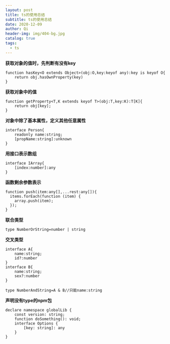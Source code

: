 ```yaml
---
layout: post
title: ts的使用总结
subtitle: ts的使用总结
date: 2020-12-09
author: Qi
header-img: img/404-bg.jpg
catalog: true
tags:
  - ts
---
```


**获取对象的值时，先判断有没有key**

```
function hasKey<O extends Object>(obj:O,key:keyof any):key is keyof O{
    return obj.hasOwnProperty(key)
}
```

**获取对象中的值**

```
function getProperty<T,K extends keyof T>(obj:T,key:K):T[K]{
    return obj[key];
}
```

**对象中除了基本属性，定义其他任意属性**
```
interface Person{
    readonly name:string;
    [propName:string]:unknown
}
```

**用接口表示数组**
```
interface IArray{
    [index:number]:any
}
```

**函数剩余参数表示**
```
function push(item:any[],...rest:any[]){
  items.forEach(function (item) {
    array.push(item);
  });
}
```

**联合类型**

```
type NumberOrString=number | string

```
**交叉类型**

```
interface A{
    name:string;
    id?:number
}
interface B{
    name:string;
    sex?:number
}

type NumberAndString=A & B//只能name:string
```

**声明没有type的npm包**
```
declare namespace globalLib {
    const version: string;
    function doSomething(): void;
    interface Options {
        [key: string]: any
    }
}
```